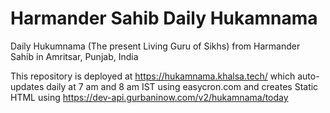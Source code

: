 # Harmander Sahib Daily Hukamnama
Daily Hukumnama (The present Living Guru of Sikhs) from Harmander Sahib in Amritsar, Punjab, India

This repository is deployed at https://hukamnama.khalsa.tech/ which auto-updates daily at 7 am and 8 am IST using easycron.com and creates Static HTML using https://dev-api.gurbaninow.com/v2/hukamnama/today
